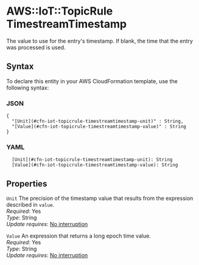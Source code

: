 # AWS::IoT::TopicRule TimestreamTimestamp<a name="aws-properties-iot-topicrule-timestreamtimestamp"></a>

The value to use for the entry's timestamp\. If blank, the time that the entry was processed is used\.

## Syntax<a name="aws-properties-iot-topicrule-timestreamtimestamp-syntax"></a>

To declare this entity in your AWS CloudFormation template, use the following syntax:

### JSON<a name="aws-properties-iot-topicrule-timestreamtimestamp-syntax.json"></a>

```
{
  "[Unit](#cfn-iot-topicrule-timestreamtimestamp-unit)" : String,
  "[Value](#cfn-iot-topicrule-timestreamtimestamp-value)" : String
}
```

### YAML<a name="aws-properties-iot-topicrule-timestreamtimestamp-syntax.yaml"></a>

```
  [Unit](#cfn-iot-topicrule-timestreamtimestamp-unit): String
  [Value](#cfn-iot-topicrule-timestreamtimestamp-value): String
```

## Properties<a name="aws-properties-iot-topicrule-timestreamtimestamp-properties"></a>

`Unit` <a name="cfn-iot-topicrule-timestreamtimestamp-unit"></a>
The precision of the timestamp value that results from the expression described in `value`\.  
_Required_: Yes  
_Type_: String  
_Update requires_: [No interruption](https://docs.aws.amazon.com/AWSCloudFormation/latest/UserGuide/using-cfn-updating-stacks-update-behaviors.html#update-no-interrupt)

`Value` <a name="cfn-iot-topicrule-timestreamtimestamp-value"></a>
An expression that returns a long epoch time value\.  
_Required_: Yes  
_Type_: String  
_Update requires_: [No interruption](https://docs.aws.amazon.com/AWSCloudFormation/latest/UserGuide/using-cfn-updating-stacks-update-behaviors.html#update-no-interrupt)
